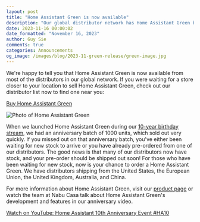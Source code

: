 ```yaml
---
layout: post
title: "Home Assistant Green is now available"
description: "Our global distributor network has Home Assistant Green back in stock."
date: 2023-11-16 00:00:02
date_formatted: "November 16, 2023"
author: Guy Sie
comments: true
categories: Announcements
og_image: /images/blog/2023-11-green-release/green-image.jpg
---
```


We're happy to tell you that Home Assistant Green is now available from most of the distributors in our global network. If you were waiting for a store closer to your location to sell Home Assistant Green, check out our distributor list now to find one near you:

<a href="/green?order" class="btn">Buy Home Assistant Green</a>

![Photo of Home Assistant Green](/images/blog/2023-11-green-release/green-image.jpg)
<!--more-->
When we launched Home Assistant Green during our [10-year birthday stream](/blog/2023/09/17/10-years-home-assistant/), we had an anniversary batch of 1000 units, which sold out very quickly. If you missed out on that anniversary batch, you've either been waiting for new stock to arrive or you have already pre-ordered from one of our distributors. The good news is that many of our distributors now have stock, and your pre-order should be shipped out soon! For those who have been waiting for new stock, now is your chance to order a Home Assistant Green. We have distributors shipping from the United States, the European Union, the United Kingdom, Australia, and China.

For more information about Home Assistant Green, visit our [product page](/green) or watch the team at Nabu Casa talk about Home Assistant Green's development and features in our anniversary video.

<lite-youtube videoid="EmLV6lJLzSU" videotitle="Home Assistant 10th Anniversary Event #HA10" videoStartAt="4462">
<a class="lite-youtube-fallback" href="https://www.youtube.com/watch?v=EmLV6lJLzSU" rel="external nofollow">Watch on YouTube: Home Assistant 10th Anniversary Event #HA10</a>
</lite-youtube>
